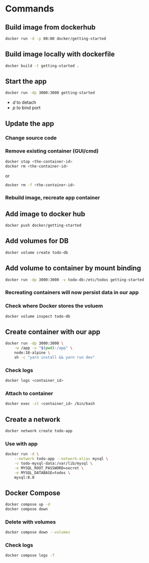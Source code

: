# Commands

## Build image from dockerhub

```bash
docker run -d -p 80:80 docker/getting-started
```

## Build image locally with dockerfile

```bash
docker build -t getting-started .
```

## Start the app

```bash
docker run -dp 3000:3000 getting-started
```

- *d* to detach
- *p* to bind port

## Update the app

### Change source code

### Remove existing container (GUI/cmd)

```bash
docker stop <the-container-id>
docker rm <the-container-id>
```

or

```bash
docker rm -f <the-container-id>
```

### Rebuild image, recreate app container

## Add image to docker hub

```bash
docker push docker/getting-started
```

## Add volumes for DB

```bash
docker volume create todo-db
```

## Add volume to container by mount binding

```bash
docker run -dp 3000:3000 -v todo-db:/etc/todos getting-started
```

### Recreating containers will now persist data in our app

### Check where Docker stores the voluem

```bash
docker volume inspect todo-db
```

## Create container with our app

```bash
docker run -dp 3000:3000 \
    -w /app -v "$(pwd):/app" \
    node:18-alpine \
    sh -c "yarn install && yarn run dev"
```

### Check logs

```bash
docker logs <container_id>
```

### Attach to container

```bash
docker exec -it <container_id> /bin/bash
```

## Create a network

```bash
docker network create todo-app
```

### Use with app

```bash
docker run -d \
    --network todo-app --network-alias mysql \
    -v todo-mysql-data:/var/lib/mysql \
    -e MYSQL_ROOT_PASSWORD=secret \
    -e MYSQL_DATABASE=todos \
    mysql:8.0
```

## Docker Compose

```bash
docker compose up -d
docker compose down
```

### Delete with volumes

```bash
docker compose down --volumes
```

### Check logs

```bash
docker compose logs -f
```
